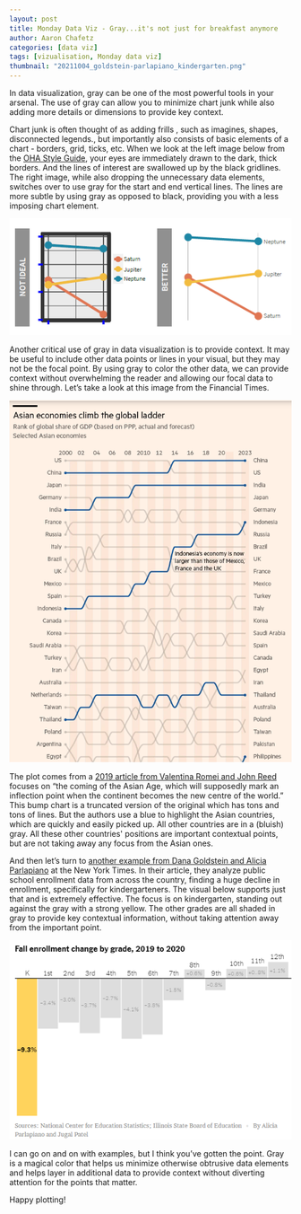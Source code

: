 ```yaml
---
layout: post
title: Monday Data Viz - Gray...it's not just for breakfast anymore
author: Aaron Chafetz
categories: [data viz]
tags: [vizualisation, Monday data viz]
thumbnail: "20211004_goldstein-parlapiano_kindergarten.png"
---
```


In data visualization, gray can be one of the most powerful tools in your arsenal. The use of gray can allow you to minimize chart junk while also adding more details or dimensions to provide key context. 

Chart junk is often thought of as adding frills , such as imagines, shapes, disconnected legends., but importantly also consists of basic elements of a chart - borders, grid, ticks, etc. When we look at the left image below from the [OHA Style Guide](https://issuu.com/achafetz/docs/oha_styleguide), your eyes are immediately drawn to the dark, thick borders. And the lines of interest are swallowed up by the black gridlines. The right image, while also dropping the unnecessary data elements, switches over to use gray for the start and end vertical lines. The lines are more subtle by using gray as opposed to black, providing you with a less imposing chart element.

![thick border and grid](/assets/images/posts/20211004_chafetz-essam_chartjunk.png)

Another critical use of gray in data visualization is to provide context. It may be useful to include other data points or lines in your visual, but they may not be the focal point. By using gray to color the other data, we can provide context without overwhelming the reader and allowing our focal data to shine through. Let’s take a look at this image from the Financial Times. 

![bump chart with asian countries highlighted others gray](/assets/images/posts/20211004_romei-reed_bump-chart.png)

The plot comes from a [2019 article from Valentina Romei and John Reed](https://www.ft.com/content/520cb6f6-2958-11e9-a5ab-ff8ef2b976c7) focuses on “the coming of the Asian Age, which will supposedly mark an inflection point when the continent becomes the new centre of the world.” This bump chart is a truncated version of the original which has tons and tons of lines. But the authors use a blue to highlight the Asian countries, which are quickly and easily picked up. All other countries are in a (bluish) gray. All these other countries' positions are important contextual points, but are not taking away any focus from the Asian ones.

And then let’s turn to [another example from Dana Goldstein and Alicia Parlapiano](https://www.nytimes.com/2021/08/07/us/covid-kindergarten-enrollment.html) at the New York Times. In their article, they analyze public school enrollment data from across the country, finding a huge decline in enrollment, specifically for kindergarteners. The visual below supports just that and is extremely effective. The focus is on kindergarten, standing out against the gray with a strong yellow. The other grades are all shaded in gray to provide key contextual information, without taking attention away from the important point.

![offet bar plot](/assets/images/posts/20211004_goldstein-parlapiano_kindergarten.png)

I can go on and on with examples, but I think you’ve gotten the point. Gray is a magical color that helps us minimize otherwise obtrusive data elements and helps layer in additional data to provide context without diverting attention for the points that matter.

Happy plotting!